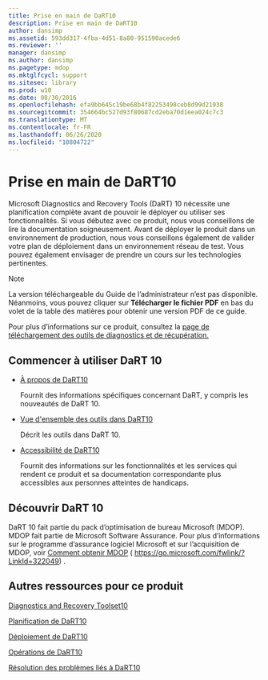 ```yaml
---
title: Prise en main de DaRT10
description: Prise en main de DaRT10
author: dansimp
ms.assetid: 593dd317-4fba-4d51-8a80-951590acede6
ms.reviewer: ''
manager: dansimp
ms.author: dansimp
ms.pagetype: mdop
ms.mktglfcycl: support
ms.sitesec: library
ms.prod: w10
ms.date: 08/30/2016
ms.openlocfilehash: efa9bb645c19be68b4f82253498ceb8d99d21938
ms.sourcegitcommit: 354664bc527d93f80687cd2eba70d1eea024c7c3
ms.translationtype: MT
ms.contentlocale: fr-FR
ms.lasthandoff: 06/26/2020
ms.locfileid: "10804722"
---
```

# Prise en main de DaRT10


Microsoft Diagnostics and Recovery Tools (DaRT) 10 nécessite une planification complète avant de pouvoir le déployer ou utiliser ses fonctionnalités. Si vous débutez avec ce produit, nous vous conseillons de lire la documentation soigneusement. Avant de déployer le produit dans un environnement de production, nous vous conseillons également de valider votre plan de déploiement dans un environnement réseau de test. Vous pouvez également envisager de prendre un cours sur les technologies pertinentes. 

>[!NOTE]
> La version téléchargeable du Guide de l’administrateur n’est pas disponible. Néanmoins, vous pouvez cliquer sur **Télécharger le fichier PDF** en bas du volet de la table des matières pour obtenir une version PDF de ce guide.
>
>Pour plus d’informations sur ce produit, consultez la [page de téléchargement des outils de diagnostics et de récupération.](https://www.microsoft.com/download/details.aspx?id=27754)
 

## Commencer à utiliser DaRT 10


-   [À propos de DaRT10](about-dart-10.md)

    Fournit des informations spécifiques concernant DaRT, y compris les nouveautés de DaRT 10.

-   [Vue d'ensemble des outils dans DaRT10](overview-of-the-tools-in-dart-10.md)

    Décrit les outils dans DaRT 10.

-   [Accessibilité de DaRT10](accessibility-for-dart-10.md)

    Fournit des informations sur les fonctionnalités et les services qui rendent ce produit et sa documentation correspondante plus accessibles aux personnes atteintes de handicaps.

## Découvrir DaRT 10


DaRT 10 fait partie du pack d’optimisation de bureau Microsoft (MDOP). MDOP fait partie de Microsoft Software Assurance. Pour plus d’informations sur le programme d’assurance logiciel Microsoft et sur l’acquisition de MDOP, voir [Comment obtenir MDOP](https://go.microsoft.com/fwlink/?LinkId=322049) ( https://go.microsoft.com/fwlink/?LinkId=322049) .

## <a href="" id="other-resources-for-this-product-"></a>Autres ressources pour ce produit


[Diagnostics and Recovery Toolset10](index.md)

[Planification de DaRT10](planning-for-dart-10.md)

[Déploiement de DaRT10](deploying-dart-10.md)

[Opérations de DaRT10](operations-for-dart-10.md)

[Résolution des problèmes liés à DaRT10](troubleshooting-dart-10.md)

 

 





